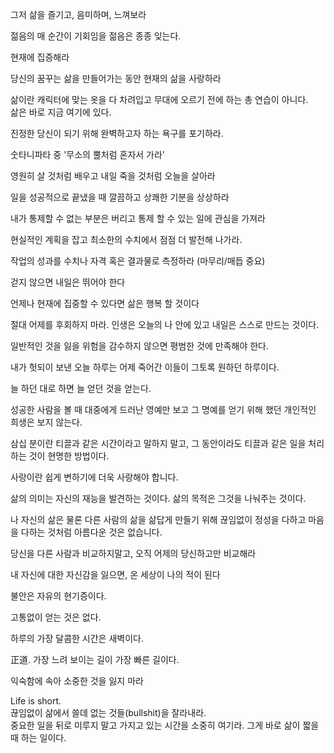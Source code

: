 그저 삶을 즐기고, 음미하며, 느껴보라

젊음의 매 순간이 기회임을 젊음은 종종 잊는다.

현재에 집증해라

당신의 꿈꾸는 삶을 만들어가는 동안 현재의 삶을 사랑하라

삶이란 캐릭터에 맞는 옷을 다 차려입고 무대에 오르기 전에 하는 총 연습이 아니다.<br>
삶은 바로 지금 여기에 있다.

진정한 당신이 되기 위해 완벽하고자 하는 욕구를 포기하라.

숫타니파타 중 '무소의 뿔처럼 혼자서 가라'

영원히 살 것처럼 배우고 내일 죽을 것처럼 오늘을 살아라

일을 성공적으로 끝냈을 때 깔끔하고 상쾌한 기분을 상상하라

내가 통제할 수 없는 부분은 버리고 통제 할 수 있는 일에 관심을 가져라

현실적인 계획을 잡고 최소한의 수치에서 점점 더 발전해 나가라.

작업의 성과를 수치나 자격 혹은 결과물로 측정하라 (마무리/매듭 중요)

걷지 않으면 내일은 뛰어야 한다

언제나 현재에 집중할 수 있다면 삶은 행복 할 것이다

절대 어제를 후회하지 마라. 인생은 오늘의 나 안에 있고 내일은 스스로 만드는 것이다.

일반적인 것을 잃을 위험을 감수하지 않으면 평범한 것에 만족해야 한다.

내가 헛되이 보낸 오늘 하루는 어제 죽어간 이들이 그토록 원하던 하루이다.

늘 하던 대로 하면 늘 얻던 것을 얻는다.

성공한 사람을 볼 때 대중에게 드러난 영예만 보고 그 명예를 얻기 위해 했던 개인적인 희생은 보지 않는다.

삼십 분이란 티끌과 같은 시간이라고 말하지 말고, 그 동안이라도 티끌과 같은 일을 처리하는 것이 현명한 방법이다.

사랑이란 쉽게 변하기에 더욱 사랑해야 합니다.

삶의 의미는 자신의 재능을 발견하는 것이다. 삶의 목적은 그것을 나눠주는 것이다.

나 자신의 삶은 물론 다른 사람의 삶을 삶답게 만들기 위해 끊임없이 정성을 다하고 마음을 다하는 것처럼 아름다운 것은 없습니다.

당신을 다른 사람과 비교하지말고, 오직 어제의 당신하고만 비교해라

내 자신에 대한 자신감을 잃으면, 온 세상이 나의 적이 된다

불안은 자유의 현기증이다.

고통없이 얻는 것은 없다.

하루의 가장 달콤한 시간은 새벽이다.

正道. 가장 느려 보이는 길이 가장 빠른 길이다.

익숙함에 속아 소중한 것을 잃지 마라

Life is short.<br>
끊임없이 삶에서 쓸데 없는 것들(bullshit)을 잘라내라.<br>
중요한 일을 뒤로 미루지 말고 가지고 있는 시간을 소중히 여기라. 그게 바로 삶이 짧을 때 하는 일이다.




